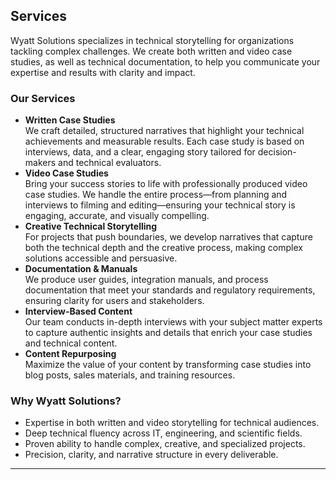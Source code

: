 <h2>Services</h2>

<p>Wyatt Solutions specializes in technical storytelling for organizations tackling complex challenges. We create both written and video case studies, as well as technical documentation, to help you communicate your expertise and results with clarity and impact.</p>

<h3>Our Services</h3>

<ul>
  <li>
    <strong>Written Case Studies</strong><br>
    We craft detailed, structured narratives that highlight your technical achievements and measurable results. Each case study is based on interviews, data, and a clear, engaging story tailored for decision-makers and technical evaluators.
  </li>
  <li>
    <strong>Video Case Studies</strong><br>
    Bring your success stories to life with professionally produced video case studies. We handle the entire process—from planning and interviews to filming and editing—ensuring your technical story is engaging, accurate, and visually compelling.
  </li>
  <li>
    <strong>Creative Technical Storytelling</strong><br>
    For projects that push boundaries, we develop narratives that capture both the technical depth and the creative process, making complex solutions accessible and persuasive.
  </li>
  <li>
    <strong>Documentation & Manuals</strong><br>
    We produce user guides, integration manuals, and process documentation that meet your standards and regulatory requirements, ensuring clarity for users and stakeholders.
  </li>
  <li>
    <strong>Interview-Based Content</strong><br>
    Our team conducts in-depth interviews with your subject matter experts to capture authentic insights and details that enrich your case studies and technical content.
  </li>
  <li>
    <strong>Content Repurposing</strong><br>
    Maximize the value of your content by transforming case studies into blog posts, sales materials, and training resources.
  </li>
</ul>

<h3>Why Wyatt Solutions?</h3>

<ul>
  <li>Expertise in both written and video storytelling for technical audiences.</li>
  <li>Deep technical fluency across IT, engineering, and scientific fields.</li>
  <li>Proven ability to handle complex, creative, and specialized projects.</li>
  <li>Precision, clarity, and narrative structure in every deliverable.</li>
</ul>

<hr>
